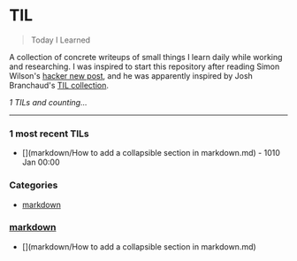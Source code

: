 # TIL
> Today I Learned

A collection of concrete writeups of small things I learn daily while working
and researching. I was inspired to start this repository after reading Simon Wilson's 
[hacker new post][1], and he was apparently inspired by Josh Branchaud's [TIL collection][2].


_1 TILs and counting..._

---

### 1 most recent TILs

- [](markdown/How to add a collapsible section in markdown.md) - 1010 Jan 00:00

### Categories

- [markdown](#markdown)

### [markdown](#markdown)
- [](markdown/How to add a collapsible section in markdown.md)

[1]: https://simonwillison.net/2020/Apr/20/self-rewriting-readme/
[2]: https://github.com/jbranchaud/til

